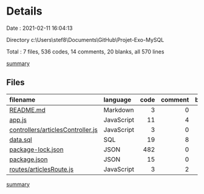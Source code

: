 # Details

Date : 2021-02-11 16:04:13

Directory c:\Users\stef8\Documents\GitHub\Projet-Exo-MySQL

Total : 7 files,  536 codes, 14 comments, 20 blanks, all 570 lines

[summary](results.md)

## Files
| filename | language | code | comment | blank | total |
| :--- | :--- | ---: | ---: | ---: | ---: |
| [README.md](/README.md) | Markdown | 3 | 0 | 1 | 4 |
| [app.js](/app.js) | JavaScript | 11 | 4 | 6 | 21 |
| [controllers/articlesController.js](/controllers/articlesController.js) | JavaScript | 3 | 0 | 0 | 3 |
| [data.sql](/data.sql) | SQL | 19 | 8 | 7 | 34 |
| [package-lock.json](/package-lock.json) | JSON | 482 | 0 | 1 | 483 |
| [package.json](/package.json) | JSON | 15 | 0 | 1 | 16 |
| [routes/articlesRoute.js](/routes/articlesRoute.js) | JavaScript | 3 | 2 | 4 | 9 |

[summary](results.md)
